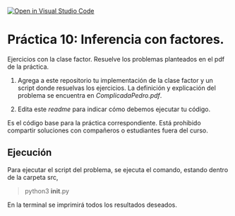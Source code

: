 [![Open in Visual Studio Code](https://classroom.github.com/assets/open-in-vscode-f059dc9a6f8d3a56e377f745f24479a46679e63a5d9fe6f495e02850cd0d8118.svg)](https://classroom.github.com/online_ide?assignment_repo_id=6657014&assignment_repo_type=AssignmentRepo)

# Práctica 10: Inferencia con factores.

Ejercicios con la clase factor.
Resuelve los problemas planteados en el pdf de la práctica.

1. Agrega a este repositorio tu implementación de la clase factor y un script donde resuelvas los ejercicios. La definición y explicación del problema se encuentra en *ComplicadaPedro.pdf*.

2. Edita este _readme_ para indicar cómo debemos ejecutar tu código.

Es el código base para la práctica correspondiente. Está prohibido compartir soluciones con
compañeros o estudiantes fuera del curso.

## Ejecución

Para ejecutar el script del problema, se ejecuta el comando, estando dentro de la carpeta src,

> python3 __init__.py

En la terminal se imprimirá todos los resultados deseados.